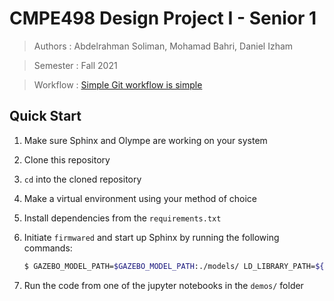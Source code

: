 # CMPE498 Design Project I - Senior 1
>Authors : Abdelrahman Soliman, Mohamad Bahri, Daniel Izham

>Semester : Fall 2021

>Workflow : [Simple Git workflow is simple](https://www.atlassian.com/git/articles/simple-git-workflow-is-simple)

## Quick Start

1. Make sure Sphinx and Olympe are working on your system
1. Clone this repository
1. `cd` into the cloned repository
1. Make a virtual environment using your method of choice
1. Install dependencies from the `requirements.txt`
1. Initiate `firmwared` and start up Sphinx by running the following commands:

   ```bash
   $ GAZEBO_MODEL_PATH=$GAZEBO_MODEL_PATH:./models/ LD_LIBRARY_PATH=${LD_LIBRARY_PATH}:./plugins/moving_target/build/ sphinx ./worlds/empty.world
   ```

1. Run the code from one of the jupyter notebooks in the `demos/` folder
